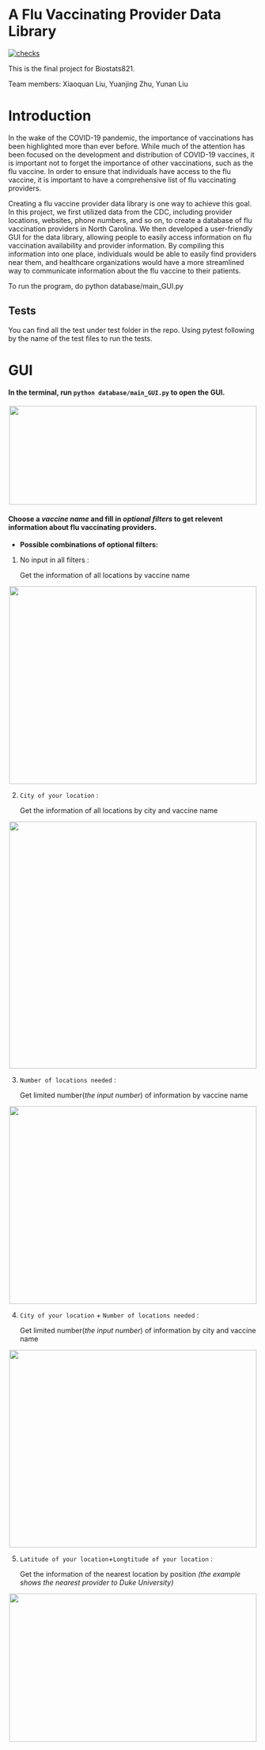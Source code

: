 # A Flu Vaccinating Provider Data Library

[![checks](https://github.com/XquanL/Biostats821_Final_Project/actions/workflows/checks.yml/badge.svg?branch=main)](https://github.com/XquanL/Biostats821_Final_Project/actions/workflows/checks.yml)

This is the final project for Biostats821. 

Team members: Xiaoquan Liu, Yuanjing Zhu, Yunan Liu

# Introduction
In the wake of the COVID-19 pandemic, the importance of vaccinations has been highlighted more than ever before. While much of the attention has been focused on the development and distribution of COVID-19 vaccines, it is important not to forget the importance of other vaccinations, such as the flu vaccine. In order to ensure that individuals have access to the flu vaccine, it is important to have a comprehensive list of flu vaccinating providers.

Creating a flu vaccine provider data library is one way to achieve this goal. In this project, we first utilized data from the CDC, including provider locations, websites, phone numbers, and so on, to create a database of flu vaccination providers in North Carolina. We then developed a user-friendly GUI for the data library, allowing people to easily access information on flu vaccination availability and provider information. By compiling this information into one place, individuals would be able to easily find providers near them, and healthcare organizations would have a more streamlined way to communicate information about the flu vaccine to their patients.

To run the program, do python database/main_GUI.py

## Tests
You can find all the test under test folder in the repo. Using pytest following by the name of the test files to run the tests.

# GUI
#### In the terminal, run `python database/main_GUI.py` to open the GUI.
<p align="center">
  <img width="500" height="200" src="https://user-images.githubusercontent.com/112578003/235311464-5c72362e-fa30-42f9-b937-8c77ac1a4d7b.png"
</p>

#### Choose a *vaccine name* and fill in *optional filters* to get relevent information about flu vaccinating providers.

* **Possible combinations of optional filters:**
1. No input in all filters : 
   
   Get the information of all locations by vaccine name
<p align="center">
  <img width="500" height="400" src="https://user-images.githubusercontent.com/112578003/235312264-bfb039a3-2913-4939-907c-7313789fb098.png"
</p>

2. `City of your location` : 

   Get the information of all locations by city and vaccine name
<p align="center">
  <img width="500" height="500" src="https://user-images.githubusercontent.com/112578003/235312369-4c9cff7f-d2fc-4993-ace1-370e434a092b.png"
</p>

3. `Number of locations needed` : 

   Get limited number(*the input number*) of information by vaccine name
<p align="center">
  <img width="500" height="400" src="https://user-images.githubusercontent.com/112578003/235312434-0809e346-9db8-4c9d-822b-d547040e4f30.png"
</p>   

4. `City of your location` + `Number of locations needed` : 
    
   Get limited number(*the input number*) of information by city and vaccine name
<p align="center">
  <img width="500" height="400" src="https://user-images.githubusercontent.com/112578003/235312469-3160b5d6-f3d4-4897-9c25-7dfae828cab5.png"
</p>   

5. `Latitude of your location`+`Longtitude of your location` : 

   Get the information of the nearest location by position *(the example shows the nearest provider to Duke University)*
<p align="center">
  <img width="500" height="300" src="https://user-images.githubusercontent.com/112578003/235312551-b4aea7fe-12bd-42af-a94e-5ee1ef3c4ba3.png"
</p>  

